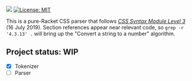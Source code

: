 [![](https://img.shields.io/badge/%E2%99%A5-Support%20Ethical%20Software-red)](https://sagegerard.com/subscribe.html)
[![License: MIT](https://img.shields.io/badge/License-MIT-yellow.svg)](https://opensource.org/licenses/MIT)

This is a pure-Racket CSS parser that follows _[CSS Syntax Module
Level 3][spec]_ (16 July 2019). Section references appear near
relevant code, so `grep -r '4.3.13' .` will bring up the "Convert a
string to a number" algorithm.

## Project status: WIP

- [x] Tokenizer
- [ ] Parser

[spec]: https://www.w3.org/TR/css-syntax-3/
